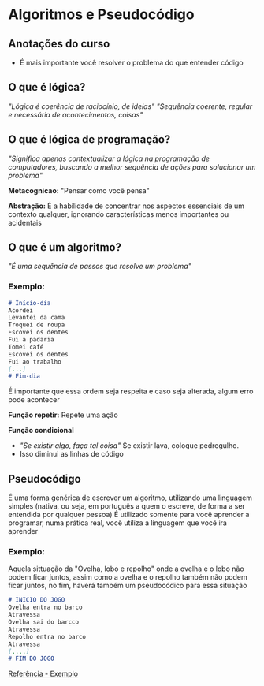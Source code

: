 # Algoritmos e Pseudocódigo
## Anotações do curso
- É mais importante você resolver o problema do que entender código
 
 
## O que é lógica?
*"Lógica é  coerência de raciocínio, de ideias"*
*"Sequência coerente, regular e necessária de acontecimentos, coisas"*
 
## O que é lógica de programação?
*"Significa apenas contextualizar a lógica na programação de computadores, buscando a melhor sequência de ações para solucionar um problema"*
 
**Metacognicao:** "Pensar como você pensa"
 
**Abstração:** É a habilidade de concentrar nos aspectos essenciais de um contexto qualquer, ignorando características menos importantes ou acidentais

## O que é um algoritmo?
*"É uma sequência de passos que resolve um problema"*
 
### Exemplo:
~~~markdown
# Início-dia
Acordei
Levantei da cama
Troquei de roupa
Escovei os dentes
Fui a padaria
Tomei café
Escovei os dentes
Fui ao trabalho
[...]
# Fim-dia 
~~~
 
É importante que essa ordem seja respeita e caso seja alterada, algum erro pode acontecer
 
**Função repetir:** Repete uma ação
 
**Função condicional** 
- *"Se existir algo, faça tal coisa"* Se existir lava, coloque pedregulho. 
- Isso diminui as linhas de código
 
 
## Pseudocódigo
É uma forma genérica de escrever um algoritmo, utilizando uma linguagem simples (nativa, ou seja, em português a quem o escreve, de forma a ser entendida por qualquer pessoa)
É utilizado somente para você aprender a programar, numa prática real, você utiliza a línguagem que você ira aprender
 
### Exemplo:
Aquela sittuação da "Ovelha, lobo e repolho" onde a ovelha e o lobo não podem ficar juntos, assim como a ovelha e o repolho também não podem ficar juntos, no fim, haverá também um pseudocódico para essa situação
 
~~~markdown
# INICIO DO JOGO
Ovelha entra no barco
Atravessa
Ovelha sai do barcco
Atravessa
Repolho entra no barco
Atravessa
[....]
# FIM DO JOGO
~~~

[Referência - Exemplo](https://studio.code.org/s/mc/lessons/1/levels/1proprofs.com/games/wolf-sheep-and-cabbage)


